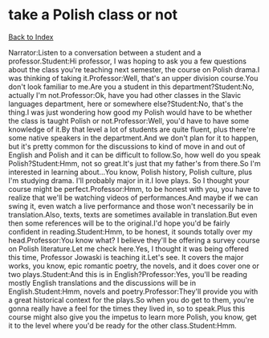 # take a Polish class or not
[Back to Index](https://github.com/windows10010/tpoExtractor/blog/master/README.md)

Narrator:Listen to a conversation between a student and a professor.Student:Hi professor, I was hoping to ask you a few questions about the class you're teaching next semester, the course on Polish drama.I was thinking of taking it.Professor:Well, that's an upper division course.You don't look familiar to me.Are you a student in this department?Student:No, actually I'm not.Professor:Ok, have you had other classes in the Slavic languages department, here or somewhere else?Student:No, that's the thing.I was just wondering how good my Polish would have to be whether the class is taught Polish or not.Professor:Well, you'd have to have some knowledge of it.By that level a lot of students are quite fluent, plus there're some native speakers in the department.And we don't plan for it to happen, but it's pretty common for the discussions to kind of move in and out of English and Polish and it can be difficult to follow.So, how well do you speak Polish?Student:Hmm, not so great.It's just that my father's from there.So I'm interested in learning about...You know, Polish history, Polish culture, plus I'm studying drama. I'll probably major in it.I love plays. So I thought your course might be perfect.Professor:Hmm, to be honest with you, you have to realize that we'll be watching videos of performances.And maybe if we can swing it, even watch a live performance and those won't necessarily be in translation.Also, texts, texts are sometimes available in translation.But even then some references will be to the original.I'd hope you'd be fairly confident in reading.Student:Hmm, to be honest, it sounds totally over my head.Professor:You know what? I believe they'll be offering a survey course on Polish literature.Let me check here.Yes, I thought it was being offered this time, Professor Jowaski is teaching it.Let's see. It covers the major works, you know, epic romantic poetry, the novels, and it does cover one or two plays.Student:And this is in English?Professor:Yes, you'll be reading mostly English translations and the discussions will be in English.Student:Hmm, novels and poetry.Professor:They'll provide you with a great historical context for the plays.So when you do get to them, you're gonna really have a feel for the times they lived in, so to speak.Plus this course might also give you the impetus to learn more Polish, you know, get it to the level where you'd be ready for the other class.Student:Hmm. 